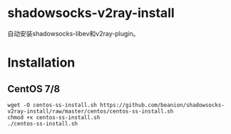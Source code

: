 # shadowsocks-v2ray-install
自动安装shadowsocks-libev和v2ray-plugin。

# Installation
## CentOS 7/8
```shell
wget -O centos-ss-install.sh https://github.com/beanion/shadowsocks-v2ray-install/raw/master/centos/centos-ss-install.sh
chmod +x centos-ss-install.sh
./centos-ss-install.sh
```
